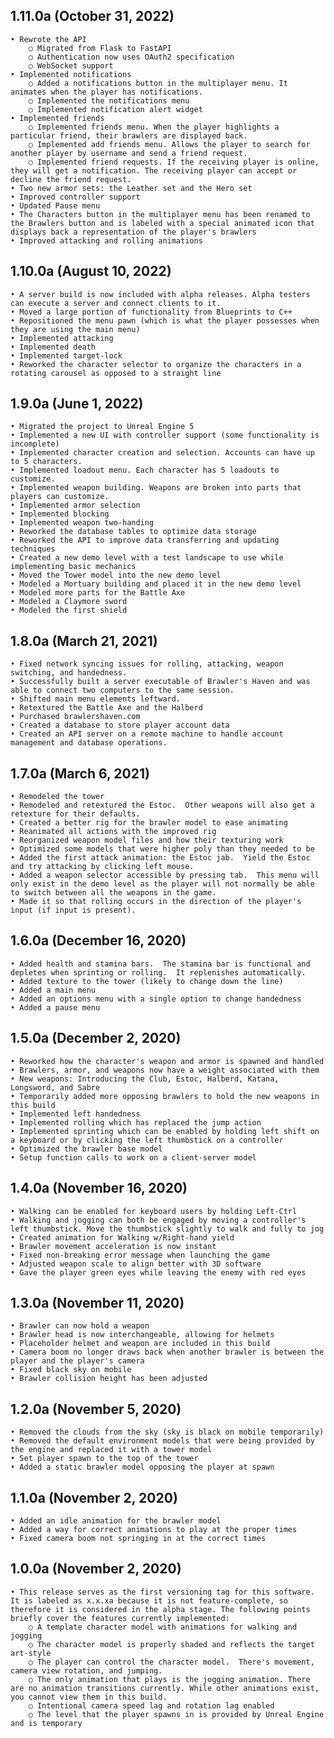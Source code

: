 ## 1.11.0a (October 31, 2022)
	• Rewrote the API
		○ Migrated from Flask to FastAPI
		○ Authentication now uses OAuth2 specification
		○ WebSocket support
	• Implemented notifications
		○ Added a notifications button in the multiplayer menu. It animates when the player has notifications.
		○ Implemented the notifications menu
		○ Implemented notification alert widget
	• Implemented friends
		○ Implemented friends menu. When the player highlights a particular friend, their brawlers are displayed back.
		○ Implemented add friends menu. Allows the player to search for another player by username and send a friend request.
		○ Implemented friend requests. If the receiving player is online, they will get a notification. The receiving player can accept or decline the friend request.
	• Two new armor sets: the Leather set and the Hero set
	• Improved controller support
	• Updated Pause menu
	• The Characters button in the multiplayer menu has been renamed to the Brawlers button and is labeled with a special animated icon that displays back a representation of the player's brawlers
	• Improved attacking and rolling animations


## 1.10.0a (August 10, 2022)
	• A server build is now included with alpha releases. Alpha testers can execute a server and connect clients to it.
	• Moved a large portion of functionality from Blueprints to C++
	• Repositioned the menu pawn (which is what the player possesses when they are using the main menu)
	• Implemented attacking
	• Implemented death
	• Implemented target-lock
	• Reworked the character selector to organize the characters in a rotating carousel as opposed to a straight line

## 1.9.0a (June 1, 2022)
	• Migrated the project to Unreal Engine 5
	• Implemented a new UI with controller support (some functionality is incomplete)
	• Implemented character creation and selection. Accounts can have up to 5 characters.
	• Implemented loadout menu. Each character has 5 loadouts to customize.
	• Implemented weapon building. Weapons are broken into parts that players can customize.
	• Implemented armor selection
	• Implemented blocking
	• Implemented weapon two-handing
	• Reworked the database tables to optimize data storage
	• Reworked the API to improve data transferring and updating techniques
	• Created a new demo level with a test landscape to use while implementing basic mechanics
	• Moved the Tower model into the new demo level
	• Modeled a Mortuary building and placed it in the new demo level
	• Modeled more parts for the Battle Axe
	• Modeled a Claymore sword
	• Modeled the first shield

## 1.8.0a (March 21, 2021)
	• Fixed network syncing issues for rolling, attacking, weapon switching, and handedness.
	• Successfully built a server executable of Brawler's Haven and was able to connect two computers to the same session.
	• Shifted main menu elements leftward.
	• Retextured the Battle Axe and the Halberd
	• Purchased brawlershaven.com
	• Created a database to store player account data
	• Created an API server on a remote machine to handle account management and database operations.

## 1.7.0a (March 6, 2021)
	• Remodeled the tower
	• Remodeled and retextured the Estoc.  Other weapons will also get a retexture for their defaults.
	• Created a better rig for the brawler model to ease animating
	• Reanimated all actions with the improved rig
	• Reorganized weapon model files and how their texturing work
	• Optimized some models that were higher poly than they needed to be
	• Added the first attack animation: the Estoc jab.  Yield the Estoc and try attacking by clicking left mouse. 
	• Added a weapon selector accessible by pressing tab.  This menu will only exist in the demo level as the player will not normally be able to switch between all the weapons in the game.
	• Made it so that rolling occurs in the direction of the player's input (if input is present).

## 1.6.0a (December 16, 2020)
	• Added health and stamina bars.  The stamina bar is functional and depletes when sprinting or rolling.  It replenishes automatically.
	• Added texture to the tower (likely to change down the line)
	• Added a main menu
	• Added an options menu with a single option to change handedness
	• Added a pause menu

## 1.5.0a (December 2, 2020)
	• Reworked how the character's weapon and armor is spawned and handled
	• Brawlers, armor, and weapons now have a weight associated with them
	• New weapons: Introducing the Club, Estoc, Halberd, Katana, Longsword, and Sabre
	• Temporarily added more opposing brawlers to hold the new weapons in this build
	• Implemented left handedness
	• Implemented rolling which has replaced the jump action
	• Implemented sprinting which can be enabled by holding left shift on a keyboard or by clicking the left thumbstick on a controller
	• Optimized the brawler base model
	• Setup function calls to work on a client-server model

## 1.4.0a (November 16, 2020)
	• Walking can be enabled for keyboard users by holding Left-Ctrl
	• Walking and jogging can both be engaged by moving a controller's left thumbstick. Move the thumbstick slightly to walk and fully to jog
	• Created animation for Walking w/Right-hand yield
	• Brawler movement acceleration is now instant
	• Fixed non-breaking error message when launching the game
	• Adjusted weapon scale to align better with 3D software
	• Gave the player green eyes while leaving the enemy with red eyes

## 1.3.0a (November 11, 2020)
	• Brawler can now hold a weapon
	• Brawler head is now interchangeable, allowing for helmets
	• Placeholder helmet and weapon are included in this build
	• Camera boom no longer draws back when another brawler is between the player and the player's camera
	• Fixed black sky on mobile
	• Brawler collision height has been adjusted

## 1.2.0a (November 5, 2020)
	• Removed the clouds from the sky (sky is black on mobile temporarily)
	• Removed the default environment models that were being provided by the engine and replaced it with a tower model
	• Set player spawn to the top of the tower
	• Added a static brawler model opposing the player at spawn

## 1.1.0a (November 2, 2020)
	• Added an idle animation for the brawler model
	• Added a way for correct animations to play at the proper times
	• Fixed camera boom not springing in at the correct times

## 1.0.0a (November 2, 2020)
	• This release serves as the first versioning tag for this software. It is labeled as x.x.xa because it is not feature-complete, so therefore it is considered in the alpha stage. The following points briefly cover the features currently implemented:
		○ A template character model with animations for walking and jogging
		○ The character model is properly shaded and reflects the target art-style
		○ The player can control the character model.  There's movement, camera view rotation, and jumping.
		○ The only animation that plays is the jogging animation. There are no animation transitions currently. While other animations exist, you cannot view them in this build.
		○ Intentional camera speed lag and rotation lag enabled
		○ The level that the player spawns in is provided by Unreal Engine and is temporary
